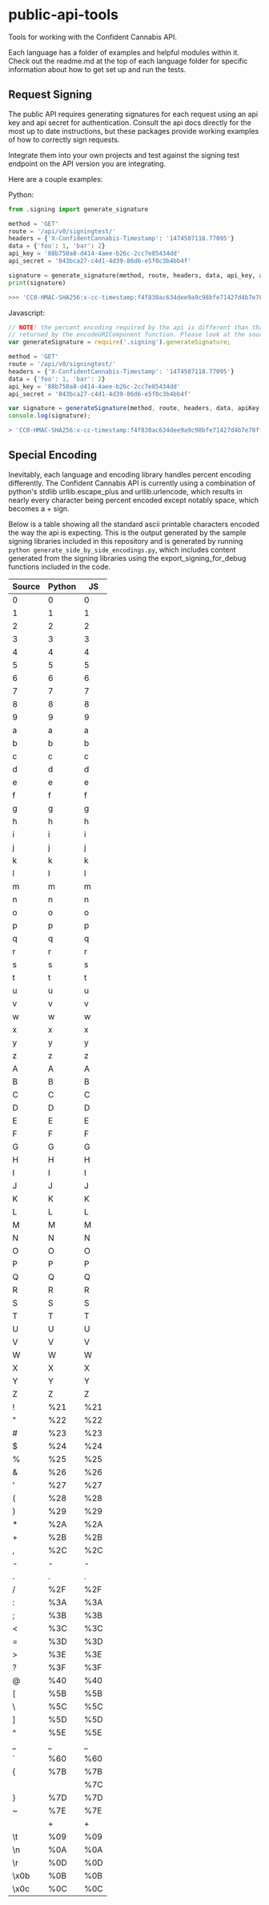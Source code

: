 # public-api-tools

Tools for working with the Confident Cannabis API.

Each language has a folder of examples and helpful modules within it. Check
out the readme.md at the top of each language folder for specific information
about how to get set up and run the tests.


## Request Signing

The public API requires generating signatures for each request using
an api key and api secret for authentication. Consult the api docs
directly for the most up to date instructions, but these packages
provide working examples of how to correctly sign requests.

Integrate them into your own projects and test against the signing test
endpoint on the API version you are integrating.

Here are a couple examples:

Python:
```python
from .signing import generate_signature

method = 'GET'
route = '/api/v0/signingtest/'
headers = {'X-ConfidentCannabis-Timestamp': '1474507118.77095'}
data = {'foo': 1, 'bar': 2}
api_key = '88b750a8-d414-4aee-b26c-2cc7e85434dd'
api_secret = '043bca27-c4d1-4d39-86d6-e5f0c3b4bb4f'

signature = generate_signature(method, route, headers, data, api_key, api_secret)
print(signature)

>>> 'CC0-HMAC-SHA256:x-cc-timestamp:f4f830ac634dee9a9c98bfe71427d4b7e78ffd0356ee305958bc3687d40ffa43'  # NOQA
```

Javascript:
```js
// NOTE! the percent encoding required by the api is different than that
// returned by the encodeURIComponent function. Please look at the source.
var generateSignature = require('.signing').generateSignature;

method = 'GET'
route = '/api/v0/signingtest/'
headers = {'X-ConfidentCannabis-Timestamp': '1474507118.77095'}
data = {'foo': 1, 'bar': 2}
api_key = '88b750a8-d414-4aee-b26c-2cc7e85434dd'
api_secret = '043bca27-c4d1-4d39-86d6-e5f0c3b4bb4f'

var signature = generateSignature(method, route, headers, data, apiKey, apiSecret);
console.log(signature);

> 'CC0-HMAC-SHA256:x-cc-timestamp:f4f830ac634dee9a9c98bfe71427d4b7e78ffd0356ee305958bc3687d40ffa43'
```


## Special Encoding

Inevitably, each language and encoding library handles percent encoding
differently. The Confident Cannabis API is currently using a combination of
python's stdlib urllib.escape_plus and urllib.urlencode, which results in
nearly every character being percent encoded except notably space, which
becomes a + sign.

Below is a table showing all the standard ascii printable characters
encoded the way the api is expecting. This is the output generated by
the sample signing libraries included in this repository and is generated
by running `python generate_side_by_side_encodings.py`, which includes
content generated from the signing libraries using the export_signing_for_debug
functions included in the code.

| Source | Python | JS  |
|--------|--------|-----|
|   0    |    0   | 0   |
|   1    |    1   | 1   |
|   2    |    2   | 2   |
|   3    |    3   | 3   |
|   4    |    4   | 4   |
|   5    |    5   | 5   |
|   6    |    6   | 6   |
|   7    |    7   | 7   |
|   8    |    8   | 8   |
|   9    |    9   | 9   |
|   a    |    a   | a   |
|   b    |    b   | b   |
|   c    |    c   | c   |
|   d    |    d   | d   |
|   e    |    e   | e   |
|   f    |    f   | f   |
|   g    |    g   | g   |
|   h    |    h   | h   |
|   i    |    i   | i   |
|   j    |    j   | j   |
|   k    |    k   | k   |
|   l    |    l   | l   |
|   m    |    m   | m   |
|   n    |    n   | n   |
|   o    |    o   | o   |
|   p    |    p   | p   |
|   q    |    q   | q   |
|   r    |    r   | r   |
|   s    |    s   | s   |
|   t    |    t   | t   |
|   u    |    u   | u   |
|   v    |    v   | v   |
|   w    |    w   | w   |
|   x    |    x   | x   |
|   y    |    y   | y   |
|   z    |    z   | z   |
|   A    |    A   | A   |
|   B    |    B   | B   |
|   C    |    C   | C   |
|   D    |    D   | D   |
|   E    |    E   | E   |
|   F    |    F   | F   |
|   G    |    G   | G   |
|   H    |    H   | H   |
|   I    |    I   | I   |
|   J    |    J   | J   |
|   K    |    K   | K   |
|   L    |    L   | L   |
|   M    |    M   | M   |
|   N    |    N   | N   |
|   O    |    O   | O   |
|   P    |    P   | P   |
|   Q    |    Q   | Q   |
|   R    |    R   | R   |
|   S    |    S   | S   |
|   T    |    T   | T   |
|   U    |    U   | U   |
|   V    |    V   | V   |
|   W    |    W   | W   |
|   X    |    X   | X   |
|   Y    |    Y   | Y   |
|   Z    |    Z   | Z   |
|   !    |    %21 | %21 |
|   "    |    %22 | %22 |
|   #    |    %23 | %23 |
|   $    |    %24 | %24 |
|   %    |    %25 | %25 |
|   &    |    %26 | %26 |
|   '    |    %27 | %27 |
|   (    |    %28 | %28 |
|   )    |    %29 | %29 |
|   *    |    %2A | %2A |
|   +    |    %2B | %2B |
|   ,    |    %2C | %2C |
|   -    |    -   | -   |
|   .    |    .   | .   |
|   /    |    %2F | %2F |
|   :    |    %3A | %3A |
|   ;    |    %3B | %3B |
|   <    |    %3C | %3C |
|   =    |    %3D | %3D |
|   >    |    %3E | %3E |
|   ?    |    %3F | %3F |
|   @    |    %40 | %40 |
|   [    |    %5B | %5B |
|   \    |    %5C | %5C |
|   ]    |    %5D | %5D |
|   ^    |    %5E | %5E |
|   _    |    _   | _   |
|   `    |    %60 | %60 |
|   {    |    %7B | %7B |
|   |    |    %7C | %7C |
|   }    |    %7D | %7D |
|   ~    |    %7E | %7E |
|        |    +   | +   |
|   \t   |    %09 | %09 |
|   \n   |    %0A | %0A |
|   \r   |    %0D | %0D |
|   \x0b |    %0B | %0B |
|   \x0c |    %0C | %0C |
